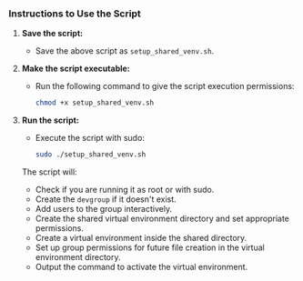 ### Instructions to Use the Script

1. **Save the script:**
   - Save the above script as `setup_shared_venv.sh`.

2. **Make the script executable:**
   - Run the following command to give the script execution permissions:

     ```bash
     chmod +x setup_shared_venv.sh
     ```

3. **Run the script:**
   - Execute the script with sudo:

     ```bash
     sudo ./setup_shared_venv.sh
     ```

   The script will:
   - Check if you are running it as root or with sudo.
   - Create the `devgroup` if it doesn't exist.
   - Add users to the group interactively.
   - Create the shared virtual environment directory and set appropriate permissions.
   - Create a virtual environment inside the shared directory.
   - Set up group permissions for future file creation in the virtual environment directory.
   - Output the command to activate the virtual environment.

